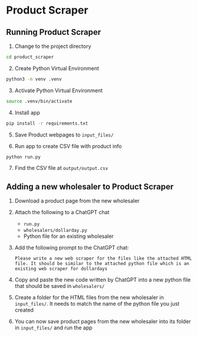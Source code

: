 # Product Scraper

## Running Product Scraper

1. Change to the project directory

```bash
cd product_scraper
```

2. Create Python Virtual Environment

```bash
python3 -m venv .venv
```

3. Activate Python Virtual Environment

```bash
source .venv/bin/activate
```

4. Install app

```bash
pip install -r requirements.txt
```

5. Save Product webpages to `input_files/`

6. Run app to create CSV file with product info

```bash
python run.py
```

7. Find the CSV file at `output/output.csv`

## Adding a new wholesaler to Product Scraper

1. Download a product page from the new wholesaler

2. Attach the following to a ChatGPT chat

   - `run.py`
   - `wholesalers/dollarday.py`
   - Python file for an existing wholesaler

3. Add the following prompt to the ChatGPT chat:

   ```
   Please write a new web scraper for the files like the attached HTML file. It should be similar to the attached python file which is an existing web scraper for dollardays
   ```

4. Copy and paste the new code written by ChatGPT into a new python file that should be saved in `wholesalers/`

5. Create a folder for the HTML files from the new wholesaler in `input_files/`. It needs to match the name of the python file you just created

6. You can now save product pages from the new wholesaler into its folder in `input_files/` and run the app
